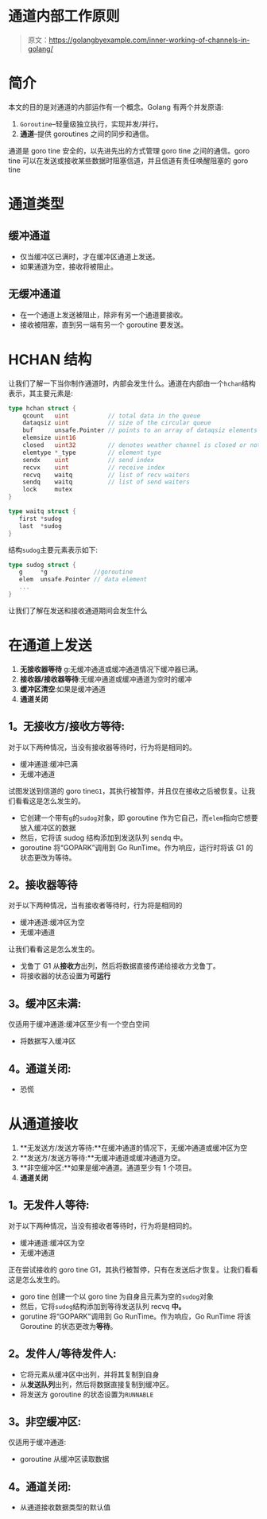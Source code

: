# 通道内部工作原则

> 原文：<https://golangbyexample.com/inner-working-of-channels-in-golang/>

# **简介**

本文的目的是对通道的内部运作有一个概念。Golang 有两个并发原语:

1.  `Goroutine`–轻量级独立执行，实现并发/并行。
2.  **通道**–提供 goroutines 之间的同步和通信。

通道是 goro tine 安全的，以先进先出的方式管理 goro tine 之间的通信。goro tine 可以在发送或接收某些数据时阻塞信道，并且信道有责任唤醒阻塞的 goro tine

# **通道类型**

## **缓冲通道**

*   仅当缓冲区已满时，才在缓冲区通道上发送。
*   如果通道为空，接收将被阻止。

## **无缓冲通道**

*   在一个通道上发送被阻止，除非有另一个通道要接收。
*   接收被阻塞，直到另一端有另一个 goroutine 要发送。

# **HCHAN 结构**

让我们了解一下当你制作通道时，内部会发生什么。通道在内部由一个`hchan`结构表示，其主要元素是:

```go
type hchan struct {
    qcount   uint           // total data in the queue
    dataqsiz uint           // size of the circular queue
    buf      unsafe.Pointer // points to an array of dataqsiz elements
    elemsize uint16
    closed   uint32         // denotes weather channel is closed or not
    elemtype *_type         // element type
    sendx    uint           // send index
    recvx    uint           // receive index
    recvq    waitq          // list of recv waiters
    sendq    waitq          // list of send waiters
    lock     mutex
}

type waitq struct {
   first *sudog
   last  *sudog
}
```

结构`sudog`主要元素表示如下:

```go
type sudog struct {
   g     *g             //goroutine
   elem  unsafe.Pointer // data element 
   ...
}
```

让我们了解在发送和接收通道期间会发生什么

# **在通道上发送**

1.  **无接收器等待** g:无缓冲通道或缓冲通道情况下缓冲器已满。
2.  **接收器/接收器等待**:无缓冲通道或缓冲通道为空时的缓冲
3.  **缓冲区清空**:如果是缓冲通道
4.  **通道关闭**

## **1。无接收方/接收方等待:**

对于以下两种情况，当没有接收器等待时，行为将是相同的。

*   缓冲通道:缓冲已满
*   无缓冲通道

试图发送到信道的 goro tine`G1`，其执行被暂停，并且仅在接收之后被恢复。让我们看看这是怎么发生的。

*   它创建一个带有`g`的`sudog`对象，即 goroutine 作为它自己，而`elem`指向它想要放入缓冲区的数据
*   然后，它将该 sudog 结构添加到发送队列 sendq 中。
*   goroutine 将“GOPARK”调用到 Go RunTime。作为响应，运行时将该 G1 的状态更改为等待。

## **2。接收器等待**

对于以下两种情况，当有接收者等待时，行为将是相同的

*   缓冲通道:缓冲区为空
*   无缓冲通道

让我们看看这是怎么发生的。

*   戈鲁丁 G1 从**接收方**出列，然后将数据直接传递给接收方戈鲁丁。
*   将接收器的状态设置为**可运行**

## **3。缓冲区未满:**

仅适用于缓冲通道:缓冲区至少有一个空白空间

*   将数据写入缓冲区

## **4。通道关闭:**

*   恐慌

# **从通道接收**

1.  **无发送方/发送方等待:**在缓冲通道的情况下，无缓冲通道或缓冲区为空
2.  **发送方/发送方等待:**无缓冲通道或缓冲通道为空。
3.  **非空缓冲区:**如果是缓冲通道。通道至少有 1 个项目。
4.  **通道关闭**

## **1。无发件人等待:**

对于以下两种情况，当没有接收者等待时，行为将是相同的。

*   缓冲通道:缓冲区为空
*   无缓冲通道

正在尝试接收的 goro tine G1，其执行被暂停，只有在发送后才恢复。让我们看看这是怎么发生的。

*   goro tine 创建一个以 goro tine 为自身且元素为空的`sudog`对象
*   然后，它将`sudog`结构添加到等待发送队列 recvq **中。**
*   gorutine 将“GOPARK”调用到 Go RunTime。作为响应，Go RunTime 将该 Goroutine 的状态更改为**等待**。

## **2。发件人/等待发件人:**

*   它将元素从缓冲区中出列，并将其复制到自身
*   从**发送队列**出列，然后将数据直接复制到缓冲区。
*   将发送方 goroutine 的状态设置为`RUNNABLE`

## **3。非空缓冲区:**

仅适用于缓冲通道:

*   goroutine 从缓冲区读取数据

## **4。通道关闭:**

*   从通道接收数据类型的默认值